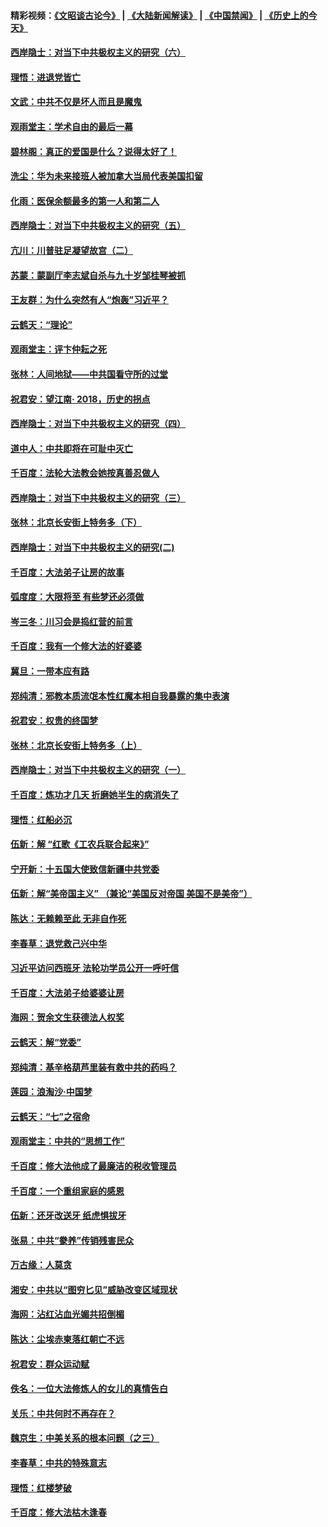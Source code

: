 #### 精彩视频：[《文昭谈古论今》](https://github.com/gfw-breaker/wenzhao/blob/master/README.md?t=12080332) | [《大陆新闻解读》](https://github.com/gfw-breaker/ntdtv-comedy/blob/master/README.md?t=12080332) | [《中国禁闻》](https://github.com/gfw-breaker/ntdtv-news/blob/master/README.md?t=12080332) | [《历史上的今天》](https://github.com/gfw-breaker/today-in-history/blob/master/README.md?t=12080332) 

#### [西岸隐士：对当下中共极权主义的研究（六）](../pages/nsc993/n10894563.md?t=12080332) 

#### [理悟：进退党皆亡](../pages/nsc993/n10896617.md?t=12080332) 

#### [文武：中共不仅是坏人而且是魔鬼](../pages/nsc993/n10896590.md?t=12080332) 

#### [观雨堂主：学术自由的最后一幕](../pages/nsc993/n10896282.md?t=12080332) 

#### [碧林阁：真正的爱国是什么？说得太好了！](../pages/nsc993/n10896196.md?t=12080332) 

#### [洗尘：华为未来接班人被加拿大当局代表美国扣留](../pages/nsc993/n10896171.md?t=12080332) 

#### [化雨：医保余额最多的第一人和第二人](../pages/nsc993/n10894411.md?t=12080332) 

#### [西岸隐士：对当下中共极权主义的研究（五）](../pages/nsc993/n10894095.md?t=12080332) 

#### [亢川：川普驻足凝望故宫（二）](../pages/nsc993/n10893924.md?t=12080332) 

#### [苏蒙：蒙副厅李志斌自杀与九十岁邹桂琴被抓](../pages/nsc993/n10893359.md?t=12080332) 

#### [王友群：为什么突然有人“炮轰”习近平？](../pages/nsc993/n10892978.md?t=12080332) 

#### [云鹤天：“理论”](../pages/nsc993/n10893043.md?t=12080332) 

#### [观雨堂主：评卞仲耘之死](../pages/nsc993/n10891901.md?t=12080332) 

#### [张林：人间地狱——中共国看守所的过堂](../pages/nsc993/n10891002.md?t=12080332) 

#### [祝君安：望江南‧ 2018，历史的拐点](../pages/nsc993/n10889460.md?t=12080332) 

#### [西岸隐士：对当下中共极权主义的研究（四）](../pages/nsc993/n10887490.md?t=12080332) 

#### [道中人：中共即将在可耻中灭亡](../pages/nsc993/n10887956.md?t=12080332) 

#### [千百度：法轮大法教会她按真善忍做人](../pages/nsc993/n10887637.md?t=12080332) 

#### [西岸隐士：对当下中共极权主义的研究（三）](../pages/nsc993/n10882983.md?t=12080332) 

#### [张林：北京长安街上特务多（下）](../pages/nsc993/n10884987.md?t=12080332) 

#### [西岸隐士：对当下中共极权主义的研究(二)](../pages/nsc993/n10878756.md?t=12080332) 

#### [千百度：大法弟子让房的故事](../pages/nsc993/n10883156.md?t=12080332) 

#### [弧度度：大限将至 有些梦还必须做](../pages/nsc993/n10882718.md?t=12080332) 

#### [岑三冬：川习会是捣红营的前言](../pages/nsc993/n10881767.md?t=12080332) 

#### [千百度：我有一个修大法的好婆婆](../pages/nsc993/n10880660.md?t=12080332) 

#### [冀旦：一带本应有路](../pages/nsc993/n10880340.md?t=12080332) 

#### [郑纯清：邪教本质流氓本性红魔本相自我暴露的集中表演](../pages/nsc993/n10880329.md?t=12080332) 

#### [祝君安：权贵的终国梦](../pages/nsc993/n10880242.md?t=12080332) 

#### [张林：北京长安街上特务多（上）](../pages/nsc993/n10880009.md?t=12080332) 

#### [西岸隐士：对当下中共极权主义的研究（一）](../pages/nsc993/n10878740.md?t=12080332) 

#### [千百度：炼功才几天 折磨她半生的病消失了](../pages/nsc993/n10878447.md?t=12080332) 

#### [理悟：红船必沉](../pages/nsc993/n10877545.md?t=12080332) 

#### [伍新：解 “红歌《工农兵联合起来》”](../pages/nsc993/n10876264.md?t=12080332) 

#### [宁开新：十五国大使致信新疆中共党委](../pages/nsc993/n10876212.md?t=12080332) 

#### [伍新：解“美帝国主义” （兼论“美国反对帝国 美国不是美帝”）](../pages/nsc993/n10874688.md?t=12080332) 

#### [陈达：无赖赖至此 无非自作死](../pages/nsc993/n10874640.md?t=12080332) 

#### [李春草：退党救己兴中华](../pages/nsc993/n10874600.md?t=12080332) 

#### [习近平访问西班牙 法轮功学员公开一呼吁信](../pages/nsc993/n10873818.md?t=12080332) 

#### [千百度：大法弟子给婆婆让房](../pages/nsc993/n10870567.md?t=12080332) 

#### [海网：贺余文生获德法人权奖](../pages/nsc993/n10869990.md?t=12080332) 

#### [云鹤天：解“党委”](../pages/nsc993/n10869977.md?t=12080332) 

#### [郑纯清：基辛格葫芦里装有救中共的药吗？](../pages/nsc993/n10868192.md?t=12080332) 

#### [莲园：浪淘沙‧中国梦](../pages/nsc993/n10868184.md?t=12080332) 

#### [云鹤天：“七”之宿命](../pages/nsc993/n10868163.md?t=12080332) 

#### [观雨堂主：中共的“思想工作”](../pages/nsc993/n10868076.md?t=12080332) 

#### [千百度：修大法他成了最廉洁的税收管理员](../pages/nsc993/n10867964.md?t=12080332) 

#### [千百度：一个重组家庭的感恩](../pages/nsc993/n10865204.md?t=12080332) 

#### [伍新：还牙改送牙 纸虎惧拔牙](../pages/nsc993/n10863679.md?t=12080332) 

#### [张易：中共“豢养”传销残害民众](../pages/nsc993/n10864740.md?t=12080332) 

#### [万古缘：人莫贪](../pages/nsc993/n10863667.md?t=12080332) 

#### [湘安：中共以“图穷匕见”威胁改变区域现状](../pages/nsc993/n10864609.md?t=12080332) 

#### [海网：沾红沾血光媚共招倒楣](../pages/nsc993/n10863591.md?t=12080332) 

#### [陈达：尘埃赤柬落红朝亡不远](../pages/nsc993/n10863562.md?t=12080332) 

#### [祝君安：群众运动赋](../pages/nsc993/n10863448.md?t=12080332) 

#### [佚名：一位大法修炼人的女儿的真情告白](../pages/nsc993/n10861395.md?t=12080332) 

#### [关乐：中共何时不再存在？](../pages/nsc993/n10860742.md?t=12080332) 

#### [魏京生：中美关系的根本问题（之三）](../pages/nsc993/n10860643.md?t=12080332) 

#### [李春草：中共的特殊意志](../pages/nsc993/n10860705.md?t=12080332) 

#### [理悟：红楼梦破](../pages/nsc993/n10855545.md?t=12080332) 

#### [千百度：修大法枯木逢春](../pages/nsc993/n10855876.md?t=12080332) 

